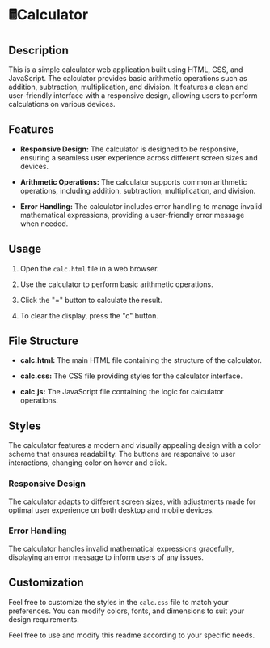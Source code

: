 # 🖩Calculator 

## Description

This is a simple calculator web application built using HTML, CSS, and JavaScript. The calculator provides basic arithmetic operations such as addition, subtraction, multiplication, and division. It features a clean and user-friendly interface with a responsive design, allowing users to perform calculations on various devices.

## Features

- **Responsive Design:** The calculator is designed to be responsive, ensuring a seamless user experience across different screen sizes and devices.

- **Arithmetic Operations:** The calculator supports common arithmetic operations, including addition, subtraction, multiplication, and division.

- **Error Handling:** The calculator includes error handling to manage invalid mathematical expressions, providing a user-friendly error message when needed.

## Usage

1. Open the `calc.html` file in a web browser.

2. Use the calculator to perform basic arithmetic operations.

3. Click the "=" button to calculate the result.

4. To clear the display, press the "c" button.

## File Structure

- **calc.html:** The main HTML file containing the structure of the calculator.

- **calc.css:** The CSS file providing styles for the calculator interface.

- **calc.js:** The JavaScript file containing the logic for calculator operations.

## Styles

The calculator features a modern and visually appealing design with a color scheme that ensures readability. The buttons are responsive to user interactions, changing color on hover and click.

### Responsive Design

The calculator adapts to different screen sizes, with adjustments made for optimal user experience on both desktop and mobile devices.

### Error Handling

The calculator handles invalid mathematical expressions gracefully, displaying an error message to inform users of any issues.

## Customization

Feel free to customize the styles in the `calc.css` file to match your preferences. You can modify colors, fonts, and dimensions to suit your design requirements.


Feel free to use and modify this readme according to your specific needs.
